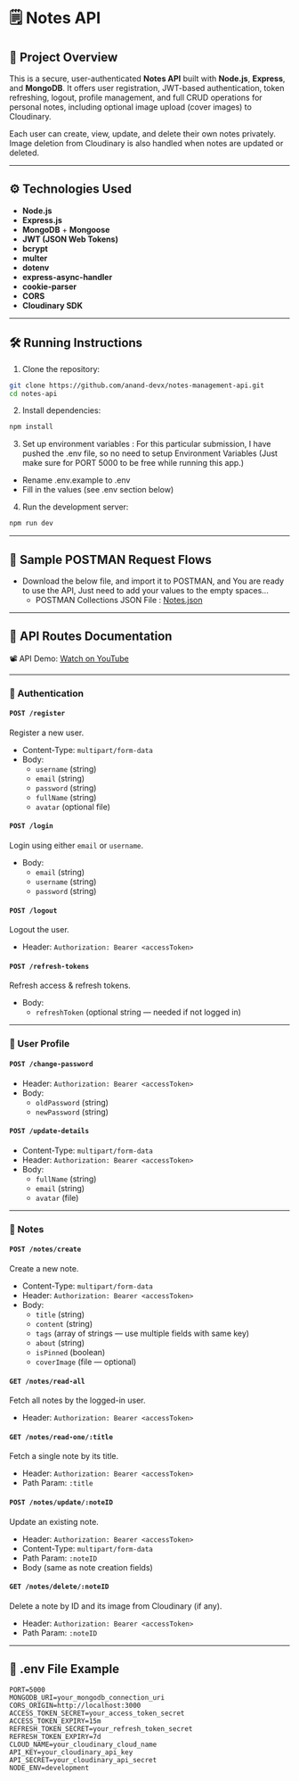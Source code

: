 # 🗒️ Notes API

## 📘 Project Overview

This is a secure, user-authenticated **Notes API** built with **Node.js**, **Express**, and **MongoDB**. It offers user registration, JWT-based authentication, token refreshing, logout, profile management, and full CRUD operations for personal notes, including optional image upload (cover images) to Cloudinary.

Each user can create, view, update, and delete their own notes privately. Image deletion from Cloudinary is also handled when notes are updated or deleted.

---

## ⚙️ Technologies Used

- **Node.js**
- **Express.js**
- **MongoDB** + **Mongoose**
- **JWT (JSON Web Tokens)**
- **bcrypt**
- **multer**
- **dotenv**
- **express-async-handler**
- **cookie-parser**
- **CORS**
- **Cloudinary SDK**

---
## 🛠️ Running Instructions

1. Clone the repository:

```bash
git clone https://github.com/anand-devx/notes-management-api.git
cd notes-api
```

2. Install dependencies:

```bash
npm install
```

3. Set up environment variables : For this particular submission, I have pushed the .env file, so no need to setup Environment Variables (Just make sure for PORT 5000 to be free while running this app.)
- Rename .env.example to .env
- Fill in the values (see .env section below)

4. Run the development server:

```bash
npm run dev
```
---
## 🧪 Sample POSTMAN Request Flows

- Download the below file, and import it to POSTMAN, and You are ready to use the API, Just need to add your values to the empty spaces...
  - POSTMAN Collections JSON File : [Notes.json](https://drive.google.com/file/d/1_DCa8PBm7l84NfDrinw9hS4rHvl0hE8D/view?usp=sharing)

---
## 📌 API Routes Documentation

📽️ API Demo: [Watch on YouTube](https://youtu.be/8EQ1LvNKE4s)

---

### 🔐 Authentication

#### `POST /register`
Register a new user.

- Content-Type: `multipart/form-data`
- Body:
  - `username` (string)
  - `email` (string)
  - `password` (string)
  - `fullName` (string)
  - `avatar` (optional file)

#### `POST /login`
Login using either `email` or `username`.

- Body:
  - `email` (string)
  - `username` (string)
  - `password` (string)

#### `POST /logout`
Logout the user.

- Header: `Authorization: Bearer <accessToken>`

#### `POST /refresh-tokens`
Refresh access & refresh tokens.

- Body:
  - `refreshToken` (optional string — needed if not logged in)

---

### 👤 User Profile

#### `POST /change-password`

- Header: `Authorization: Bearer <accessToken>`
- Body:
  - `oldPassword` (string)
  - `newPassword` (string)

#### `POST /update-details`

- Content-Type: `multipart/form-data`
- Header: `Authorization: Bearer <accessToken>`
- Body:
  - `fullName` (string)
  - `email` (string)
  - `avatar` (file)

---

### 📝 Notes

#### `POST /notes/create`
Create a new note.

- Content-Type: `multipart/form-data`
- Header: `Authorization: Bearer <accessToken>`
- Body:
  - `title` (string)
  - `content` (string)
  - `tags` (array of strings — use multiple fields with same key)
  - `about` (string)
  - `isPinned` (boolean)
  - `coverImage` (file — optional)

#### `GET /notes/read-all`
Fetch all notes by the logged-in user.

- Header: `Authorization: Bearer <accessToken>`

#### `GET /notes/read-one/:title`
Fetch a single note by its title.

- Header: `Authorization: Bearer <accessToken>`
- Path Param: `:title`

#### `POST /notes/update/:noteID`
Update an existing note.

- Header: `Authorization: Bearer <accessToken>`
- Content-Type: `multipart/form-data`
- Path Param: `:noteID`
- Body (same as note creation fields)

#### `GET /notes/delete/:noteID`
Delete a note by ID and its image from Cloudinary (if any).

- Header: `Authorization: Bearer <accessToken>`
- Path Param: `:noteID`

---


## 🧾 .env File Example

```env
PORT=5000
MONGODB_URI=your_mongodb_connection_uri
CORS_ORIGIN=http://localhost:3000
ACCESS_TOKEN_SECRET=your_access_token_secret
ACCESS_TOKEN_EXPIRY=15m
REFRESH_TOKEN_SECRET=your_refresh_token_secret
REFRESH_TOKEN_EXPIRY=7d
CLOUD_NAME=your_cloudinary_cloud_name
API_KEY=your_cloudinary_api_key
API_SECRET=your_cloudinary_api_secret
NODE_ENV=development
```
